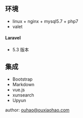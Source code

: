 ## 环境

- linux + nginx + mysql5.7 + php7
- valet

#### Laravel
- 5.3 版本

## 集成
- Bootstrap
- Markdown
- vue.js
- xunsearch
- Upyun


author: ouhao@ouxiaohao.com
